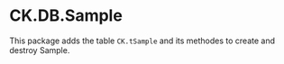 # CK.DB.Sample

This package adds the table `CK.tSample` and its methodes to create and destroy Sample.
